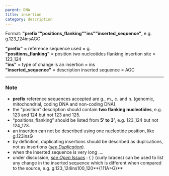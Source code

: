 ```yaml
---
parent: DNA
title: insertion
category: description
---
```


Format: **"prefix""positions\_flanking""ins""inserted\_sequence"**,  e.g. g.123\_124insAGC

**"prefix"**  =  reference sequence used  =  g.<br>
**"positions\_flanking"**  =  position two nucleotides flanking insertion site  =  123\_124<br>
**"ins"**  =  type of change is an insertion  =  ins<br> 
**"inserted_sequence"**  =  description inserted sequence  =  AGC

---

### Note

*	**prefix** reference sequences accepted are g., m., c. and n. (genomic, mitochondrial, coding DNA and non-coding DNA).
*	the "position" description should contain **two flanking nucleotides**, e.g. 123 and 124 but not 123 and 125.
*	“positions\_flanking” should be listed from **5’ to 3’**, e.g. 123\_124 but not 124\_123.
*	an insertion can not be described using one nucleotide position, like g.123insG
*	by definition, duplicating insertions should be described as duplications, not as insertions ([_see Duplication_](/recommendations/DNA/variant/duplication/)).
*	when the inserted sequence is very long ....
*	under discussion, [_see Open Issues_](/recommendations/open-issues/#imperfectcopy)
	:	{ } (curly braces) can be used to list any change in the inserted sequence which is different when compared to the source, e.g. g.123\_124ins100\_120**{111A>G}**

